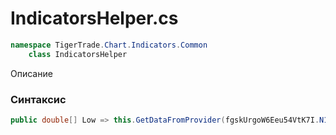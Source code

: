 
# IndicatorsHelper.cs
```csharp
namespace TigerTrade.Chart.Indicators.Common  
    class IndicatorsHelper
```

Описание

### Синтаксис
```csharp
public double[] Low => this.GetDataFromProvider(fgskUrgoW6Eeu54VtK7I.N1OgSwT16Kl(1234812358 ^ 1234814158));{ get; }
```
